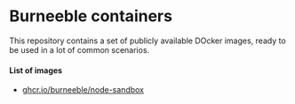 # Burneeble containers

This repository contains a set of publicly available DOcker images, ready to be used in a lot of common scenarios.

#### List of images

- [ghcr.io/burneeble/node-sandbox](images/node-sandbox/README.md)

